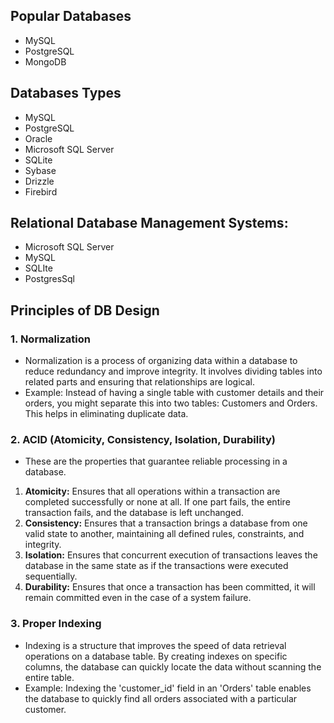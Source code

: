 ## Popular Databases
- MySQL
- PostgreSQL
- MongoDB

## Databases Types
- MySQL
- PostgreSQL
- Oracle
- Microsoft SQL Server
- SQLite
- Sybase
- Drizzle
- Firebird

## Relational Database Management Systems:
- Microsoft SQL Server
- MySQL
- SQLIte
- PostgresSql

## Principles of DB Design
### 1. Normalization
- Normalization is a process of organizing data within a database to reduce redundancy and improve integrity. It involves dividing tables into related parts and ensuring that relationships are logical.
- Example: Instead of having a single table with customer details and their orders, you might separate this into two tables: Customers and Orders. This helps in eliminating duplicate data.

### 2. ACID (Atomicity, Consistency, Isolation, Durability)
- These are the properties that guarantee reliable processing in a database.

1. **Atomicity:** Ensures that all operations within a transaction are completed successfully or none at all. If one part fails, the entire transaction fails, and the database is left unchanged.
2. **Consistency:** Ensures that a transaction brings a database from one valid state to another, maintaining all defined rules, constraints, and integrity.
3. **Isolation:** Ensures that concurrent execution of transactions leaves the database in the same state as if the transactions were executed sequentially.
4. **Durability:** Ensures that once a transaction has been committed, it will remain committed even in the case of a system failure.

### 3. Proper Indexing
- Indexing is a structure that improves the speed of data retrieval operations on a database table. By creating indexes on specific columns, the database can quickly locate the data without scanning the entire table.
- Example: Indexing the 'customer_id' field in an 'Orders' table enables the database to quickly find all orders associated with a particular customer.
